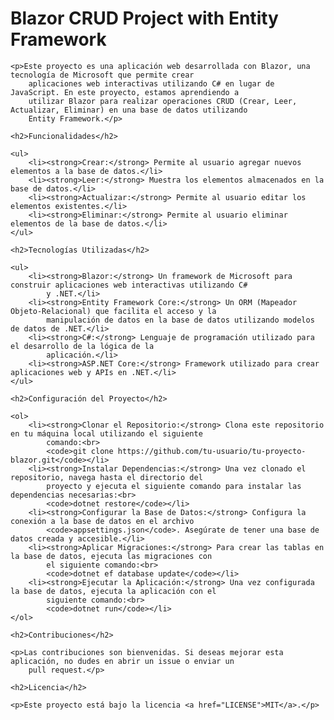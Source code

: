 <!DOCTYPE html>
<html lang="en">

<head>
    <meta charset="UTF-8">
    <meta name="viewport" content="width=device-width, initial-scale=1.0">
    <title>Blazor CRUD Project with Entity Framework</title>
</head>

<body>
    <h1>Blazor CRUD Project with Entity Framework</h1>

    <p>Este proyecto es una aplicación web desarrollada con Blazor, una tecnología de Microsoft que permite crear
        aplicaciones web interactivas utilizando C# en lugar de JavaScript. En este proyecto, estamos aprendiendo a
        utilizar Blazor para realizar operaciones CRUD (Crear, Leer, Actualizar, Eliminar) en una base de datos utilizando
        Entity Framework.</p>

    <h2>Funcionalidades</h2>

    <ul>
        <li><strong>Crear:</strong> Permite al usuario agregar nuevos elementos a la base de datos.</li>
        <li><strong>Leer:</strong> Muestra los elementos almacenados en la base de datos.</li>
        <li><strong>Actualizar:</strong> Permite al usuario editar los elementos existentes.</li>
        <li><strong>Eliminar:</strong> Permite al usuario eliminar elementos de la base de datos.</li>
    </ul>

    <h2>Tecnologías Utilizadas</h2>

    <ul>
        <li><strong>Blazor:</strong> Un framework de Microsoft para construir aplicaciones web interactivas utilizando C#
            y .NET.</li>
        <li><strong>Entity Framework Core:</strong> Un ORM (Mapeador Objeto-Relacional) que facilita el acceso y la
            manipulación de datos en la base de datos utilizando modelos de datos de .NET.</li>
        <li><strong>C#:</strong> Lenguaje de programación utilizado para el desarrollo de la lógica de la
            aplicación.</li>
        <li><strong>ASP.NET Core:</strong> Framework utilizado para crear aplicaciones web y APIs en .NET.</li>
    </ul>

    <h2>Configuración del Proyecto</h2>

    <ol>
        <li><strong>Clonar el Repositorio:</strong> Clona este repositorio en tu máquina local utilizando el siguiente
            comando:<br>
            <code>git clone https://github.com/tu-usuario/tu-proyecto-blazor.git</code></li>
        <li><strong>Instalar Dependencias:</strong> Una vez clonado el repositorio, navega hasta el directorio del
            proyecto y ejecuta el siguiente comando para instalar las dependencias necesarias:<br>
            <code>dotnet restore</code></li>
        <li><strong>Configurar la Base de Datos:</strong> Configura la conexión a la base de datos en el archivo
            <code>appsettings.json</code>. Asegúrate de tener una base de datos creada y accesible.</li>
        <li><strong>Aplicar Migraciones:</strong> Para crear las tablas en la base de datos, ejecuta las migraciones con
            el siguiente comando:<br>
            <code>dotnet ef database update</code></li>
        <li><strong>Ejecutar la Aplicación:</strong> Una vez configurada la base de datos, ejecuta la aplicación con el
            siguiente comando:<br>
            <code>dotnet run</code></li>
    </ol>

    <h2>Contribuciones</h2>

    <p>Las contribuciones son bienvenidas. Si deseas mejorar esta aplicación, no dudes en abrir un issue o enviar un
        pull request.</p>

    <h2>Licencia</h2>

    <p>Este proyecto está bajo la licencia <a href="LICENSE">MIT</a>.</p>
</body>

</html>
